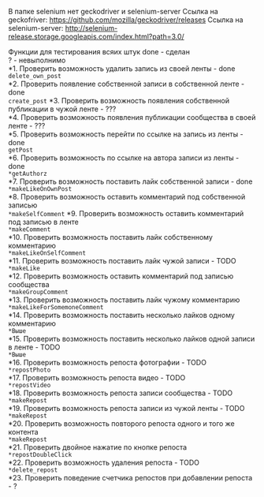 В папке selenium нет geckodriver и selenium-server 
Ссылка на geckofriver: https://github.com/mozilla/geckodriver/releases 
Ссылка на selenium-server: http://selenium-release.storage.googleapis.com/index.html?path=3.0/


Функции для тестирования всяих штук
done - сделан
<br/>
? - невыполнимо
<br/>
*1. Проверить возможность удалить запись из своей ленты - done
<br/>
`delete_own_post`
<br/>
*2. Проверить появление собственной записи в собственной ленте - done
<br/>
`create_post`
*3. Проверить возможность появления собственной публикации в чужой ленте - ???
<br/>
*4. Проверить возможность появления публикации сообщества в своей ленте - ???
<br/>
*5. Проверить возможность перейти по ссылке на запись из ленты - done
<br/>
`getPost`
<br/>
*6. Проверить возможность по ссылке на автора записи из ленты - done
<br/>
`*getAuthorz`
<br/>
*7. Проверить возможность поставить лайк собственной записи - done
<br/>
`*makeLikeOnOwnPost`
<br/>
*8. Проверить возможность оставить комментарий под собственной записью
<br/>
`*makeSelfComment`
*9. Проверить возможность оставить комментарий под записью в ленте
<br/>
`*makeComment`
<br/>
*10. Проверить возможность поставить лайк собственному комментарию
 <br/>
`*makeLikeOnSelfComment`
<br/>
*11. Проверить возможность поставить лайк чужой записи - TODO
<br/>
`*makeLike`
<br/>
*12. Проверить возможность оставить комментарий под записью сообщества
 <br/>
`*makeGroupComment`
<br/>
*13. Проверить возможность поставить лайк чужому комментарию
<br/>
`*makeLikeForSomemoneComment`
<br/>
*14. Проверить возможность поставить несколько лайков одному комментарию
<br/>
`*Выше`
<br/>
*15. Проверить возможность поставить несколько лайков одной записи в ленте - TODO
<br/>
`*Выше`
<br/>
*16. Проверить возможность репоста фотографии - TODO
<br/>
`*repostPhoto`
<br/>
*17. Проверить возможность репоста видео - TODO
<br/>
`*repostVideo`
<br/>
*18. Проверить возможность репоста записи сообщества - TODO
<br/>
`*makeRepost`
<br/>
*19. Проверить возможность репоста записи из чужой ленты - TODO
<br/>
`*makeRepost`
<br/>
*20. Проверить возможность повторого репоста одного и того же контента
<br/>
`*makeRepost`
<br/>
*21. Проверить двойное нажатие по кнопке репоста
<br/>
`*repostDoubleClick`
<br/>
*22. Проверить возможность удаления репоста - TODO
<br/>
`*delete_repost`
<br/>
*23. Проверить поведение счетчика репостов при добавлении репоста - ?
<br/>
